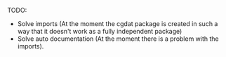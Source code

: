 TODO:

   - Solve imports (At the moment the cgdat package is created in such a way that it doesn't work as a fully independent package)
   - Solve auto documentation (At the moment there is a problem with the imports).